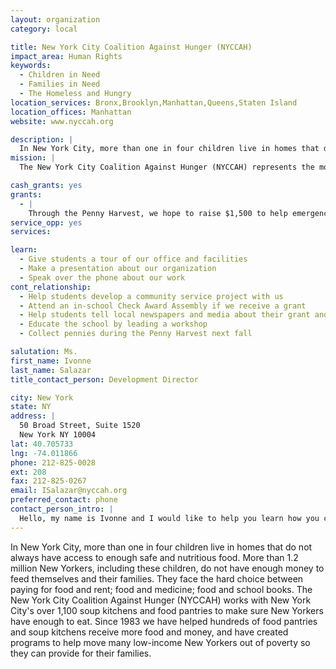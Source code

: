 ```yaml
---
layout: organization
category: local

title: New York City Coalition Against Hunger (NYCCAH)
impact_area: Human Rights
keywords: 
  - Children in Need
  - Families in Need
  - The Homeless and Hungry
location_services: Bronx,Brooklyn,Manhattan,Queens,Staten Island
location_offices: Manhattan
website: www.nyccah.org

description: |
  In New York City, more than one in four children live in homes that do not always have access to enough safe and nutritious food. More than 1.2 million New Yorkers, including these children, do not have enough money to feed themselves and their families. They face the hard choice between paying for food and rent; food and medicine; food and school books. The New York City Coalition Against Hunger (NYCCAH) works with New York City's over 1,100 soup kitchens and food pantries to make sure New Yorkers have enough to eat.  Since 1983 we have helped hundreds of food pantries and soup kitchens receive more food and money, and have created programs to help move many low-income New Yorkers out of poverty so they can provide for their families.
mission: |
  The New York City Coalition Against Hunger (NYCCAH) represents the more than 1,200 charitable soup kitchens and food pantries in New York City, as well as the over one million low-income New Yorkers forced to rely on these agencies to feed themselves and their families. The Coalition works to meet the immediate food needs of low-income New Yorkers while enacting innovative solutions to help them move “beyond the soup kitchen” towards greater economic self-sufficiency. 

cash_grants: yes
grants: 
  - |
    Through the Penny Harvest, we hope to raise $1,500 to help emergency food programs by providing them with grant writing assistance, job training, and technology help, and advocating on their behalf.  Every little bit helps, no matter how small.
service_opp: yes
services: 

learn: 
  - Give students a tour of our office and facilities
  - Make a presentation about our organization
  - Speak over the phone about our work
cont_relationship: 
  - Help students develop a community service project with us
  - Attend an in-school Check Award Assembly if we receive a grant
  - Help students tell local newspapers and media about their grant and/or project with us
  - Educate the school by leading a workshop
  - Collect pennies during the Penny Harvest next fall

salutation: Ms.
first_name: Ivonne
last_name: Salazar
title_contact_person: Development Director

city: New York
state: NY
address: |
  50 Broad Street, Suite 1520  
  New York NY 10004
lat: 40.705733
lng: -74.011866
phone: 212-825-0028
ext: 208
fax: 212-825-0267
email: ISalazar@nyccah.org
preferred_contact: phone
contact_person_intro: |
  Hello, my name is Ivonne and I would like to help you learn how you can fight hunger in our city.  My job is to make sure that my organization has enough money to help people that don't have enough food for their families. We think it is wonderful how your teachers are getting you involved in giving back to the less fortunate here in New York City.  We appreciate your help and hope we can visit you soon!
---
```

In New York City, more than one in four children live in homes that do not always have access to enough safe and nutritious food. More than 1.2 million New Yorkers, including these children, do not have enough money to feed themselves and their families. They face the hard choice between paying for food and rent; food and medicine; food and school books. The New York City Coalition Against Hunger (NYCCAH) works with New York City's over 1,100 soup kitchens and food pantries to make sure New Yorkers have enough to eat.  Since 1983 we have helped hundreds of food pantries and soup kitchens receive more food and money, and have created programs to help move many low-income New Yorkers out of poverty so they can provide for their families.